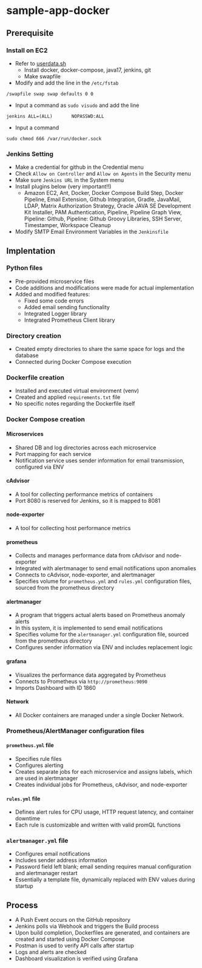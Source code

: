 # sample-app-docker
## Prerequisite
### Install on EC2
- Refer to [userdata.sh](userdata.sh)
  - Install docker, docker-compose, java17, jenkins, git
  - Make swapfile 
- Modify and add the line in the `/etc/fstab`
```
/swapfile swap swap defaults 0 0
```
- Input a command as `sudo visudo` and add the line
```
jenkins ALL=(ALL)       NOPASSWD:ALL
```
- Input a command
```
sudo chmod 666 /var/run/docker.sock
```

### Jenkins Setting
- Make a credential for github in the Credential menu
- Check `Allow on Controller` and `Allow on Agents` in the Security menu
- Make sure `Jenkins URL` in the System menu
- Install plugins below (very important!!)
  - Amazon EC2, Ant, Docker, Docker Compose Build Step, Docker Pipeline, Email Extension, Github Integration, Gradle, JavaMail, LDAP, Matrix Authorization Strategy, Oracle JAVA SE Development Kit Installer, PAM Authentication, Pipeline, Pipeline Graph View, Pipeline: Github, Pipeline: Github Groovy Libraries, SSH Server, Timestamper, Workspace Cleanup
- Modify SMTP Email Environment Variables in the `Jenkinsfile`

## Implentation

### Python files
- Pre-provided microservice files
- Code additions and modifications were made for actual implementation
- Added and modified features:
  - Fixed some code errors
  - Added email sending functionality
  - Integrated Logger library
  - Integrated Prometheus Client library

### Directory creation
- Created empty directories to share the same space for logs and the database
- Connected during Docker Compose execution

### Dockerfile creation
- Installed and executed virtual environment (venv)
- Created and applied `requirements.txt` file
- No specific notes regarding the Dockerfile itself

### Docker Compose creation
#### Microservices
- Shared DB and log directories across each microservice
- Port mapping for each service
- Notification service uses sender information for email transmission, configured via ENV

#### cAdvisor
- A tool for collecting performance metrics of containers
- Port 8080 is reserved for Jenkins, so it is mapped to 8081

#### node-exporter
- A tool for collecting host performance metrics

#### prometheus
- Collects and manages performance data from cAdvisor and node-exporter
- Integrated with alertmanager to send email notifications upon anomalies
- Connects to cAdvisor, node-exporter, and alertmanager
- Specifies volume for `prometheus.yml` and `rules.yml` configuration files, sourced from the prometheus directory

#### alertmanager
- A program that triggers actual alerts based on Prometheus anomaly alerts
- In this system, it is implemented to send email notifications
- Specifies volume for the `alertmanager.yml` configuration file, sourced from the prometheus directory
- Configures sender information via ENV and includes replacement logic

#### grafana
- Visualizes the performance data aggregated by Prometheus
- Connects to Prometheus via `http://prometheus:9090`
- Imports Dashboard with ID 1860

#### Network
- All Docker containers are managed under a single Docker Network.

### Prometheus/AlertManager configuration files
#### `prometheus.yml` file
- Specifies rule files
- Configures alerting
- Creates separate jobs for each microservice and assigns labels, which are used in alertmanager
- Creates individual jobs for Prometheus, cAdvisor, and node-exporter

#### `rules.yml` file
- Defines alert rules for CPU usage, HTTP request latency, and container downtime
- Each rule is customizable and written with valid promQL functions

### `alertmanager.yml` file
- Configures email notifications
- Includes sender address information
- Password field left blank; email sending requires manual configuration and alertmanager restart
- Essentially a template file, dynamically replaced with ENV values during startup

## Process
- A Push Event occurs on the GitHub repository
- Jenkins polls via Webhook and triggers the Build process
- Upon build completion, Dockerfiles are generated, and containers are created and started using Docker Compose
- Postman is used to verify API calls after startup
- Logs and alerts are checked
- Dashboard visualization is verified using Grafana



